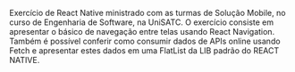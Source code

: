 Exercício de React Native ministrado com as turmas de Solução Mobile, no curso de Engenharia de Software, na UniSATC.
O exercício consiste em apresentar o básico de navegação entre telas usando React Navigation.
Também é possível conferir como consumir dados de APIs online usando Fetch e apresentar estes dados em uma FlatList da LIB padrão do REACT NATIVE.
